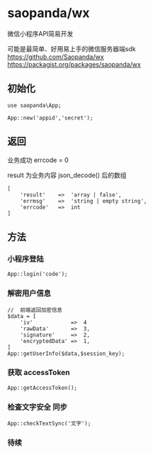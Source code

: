 # saopanda/wx

微信小程序API简易开发

可能是最简单、好用易上手的微信服务器端sdk
https://github.com/Saopanda/wx
https://packagist.org/packages/saopanda/wx

##  初始化
```
use saopanda\App;

App::new('appid','secret');
```

## 返回
业务成功 errcode = 0

result 为业务内容 json_decode() 后的数组
```
[
    'result'    =>  'array | false',
    'errmsg'    =>  'string | empty string',
    'errcode'   =>  int
]
```

## 方法
### 小程序登陆
```
App::login('code');
```

### 解密用户信息
```
//  前端返回加密信息
$data = [
    'iv'            =>  4
    'rawData'       =>  3,
    'signature'     =>  2,
    'encryptedData' =>  1,
]
App::getUserInfo($data,$session_key);
```

### 获取 accessToken
```
App::getAccessToken();
```

### 检查文字安全 同步
```
App::checkTextSync('文字');
```

### 待续







